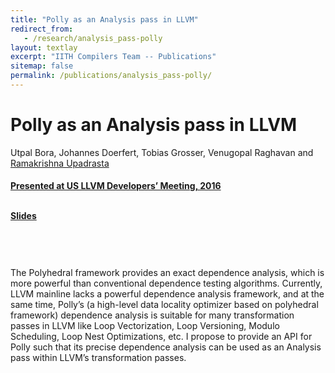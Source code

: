 ```yaml
---
title: "Polly as an Analysis pass in LLVM"
redirect_from:
   - /research/analysis_pass-polly
layout: textlay
excerpt: "IITH Compilers Team -- Publications"
sitemap: false
permalink: /publications/analysis_pass-polly/
---
```



<div class="container-fluid" style="height:100%; width:100%"> 
<h1>Polly as an Analysis pass in LLVM</h1>
<p>Utpal Bora, Johannes Doerfert, Tobias Grosser, Venugopal Raghavan and <a href="https://www.iith.ac.in/~ramakrishna" target="_blank">Ramakrishna Upadrasta</p>
<h4> Presented at US LLVM Developers’ Meeting, 2016 

<a>
 </a>  
 </h4>

 <br>
 
 <div style="position:relative; top:-25px;">
 <h4><a href="https://www.llvm.org/devmtg/2016-11/Slides/Bora-PollyAsAnAnalysisPass.pdf" target="_blank">Slides</a>
 </h4>
 </div> 
 
 <br>     
<p> The Polyhedral framework provides an exact dependence analysis, which is more powerful than conventional dependence testing algorithms. Currently, LLVM mainline lacks a powerful dependence analysis framework, and at the same time, Polly’s (a high-level data locality optimizer based on polyhedral framework) dependence analysis is suitable for many transformation passes in LLVM like Loop Vectorization, Loop Versioning, Modulo Scheduling, Loop Nest Optimizations, etc. I propose to provide an API for Polly such that its precise dependence analysis can be used as an Analysis pass within LLVM’s transformation passes.</p>
<br>
</div>
